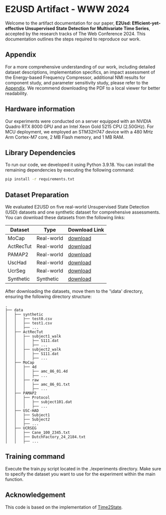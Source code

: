 # E2USD Artifact - WWW 2024
Welcome to the artifact documentation for our paper, **E2Usd: Efficient-yet-effective Unsupervised State Detection for Multivariate Time Series**, accepted by the research tracks of The Web Conference 2024. This documentation outlines the steps required to reproduce our work.


## Appendix
For a more comprehensive understanding of our work, including detailed dataset descriptions, implementation specifics, an impact assessment of the Energy-based Frequency Compressor, additional NMI results for component study, and parameter sensitivity study, please refer to the [Appendix](Appendix.pdf). We recommend downloading the PDF to a local viewer for better readability.

## Hardware information
Our experiments were conducted on a server equipped with an NVIDIA Quadro RTX 8000 GPU and an Intel Xeon Gold 5215 CPU (2.50GHz). For MCU deployment, we employed an STM32H747 device with a 480 MHz Arm Cortex-M7 core, 2 MB Flash memory, and 1 MB RAM.

## Library Dependencies
To run our code, we developed it using Python 3.9.18. You can install the remaining dependencies by executing the following command:
```bash
pip install -r requirements.txt
```
## Dataset Preparation
We evaluated E2USD on five real-world Unsupervised State Detection (USD) datasets and one synthetic dataset for comprehensive assessments. You can download these datasets from the following links:


| Dataset   | Type               | Download Link |
|----------|----------|--------------------|
| MoCap   | Real-world | [download](https://drive.google.com/file/d/1Z3HRSxUUfjiPRMzGrOcGie63S1HXA8nf/view?usp=sharing) |
| ActRecTut| Real-world | [download](https://drive.google.com/file/d/1tU5EmxRUk37TzgvpkcgTMQSVG8DBGCUt/view?usp=sharing) |
| PAMAP2| Real-world | [download](https://drive.google.com/file/d/11zwi7PwJiRujncT7kt0NOGOo_GavSSo2/view?usp=sharing) |
| UscHad| Real-world | [download](https://drive.google.com/file/d/1kBHPZZCCN1zrZd7CoSGzG3_W0Jdsm9kF/view?usp=sharing) |
| UcrSeg| Real-world | [download](https://drive.google.com/file/d/1nGH-l3tkp18SauzUUR6P0FhlhEQDLTu2/view?usp=sharing) |
| Synthetic | Synthetic | [download](https://drive.google.com/file/d/1C6Pl58O-un4DUPdzqC9PKs09wQi8knYx/view?usp=sharing) |

After downloading the datasets, move them to the '\data' directory, ensuring the following directory structure:


```
.
├── data
│   ├── synthetic
│   │   ├── test0.csv
│   │   ├── test1.csv
│   │   ├── ...
│   ├── ActRecTut
│   │   ├── subject1_walk
│   │   │   ├── S111.dat
│   │   │   ├── ...
│   │   ├── subject2_walk
│   │   │   ├── S111.dat
│   │   │   ├── ...
│   ├── MoCap
│   │   ├── 4d
│   │   │   ├── amc_86_01.4d
│   │   │   ├── ...
│   │   ├── raw
│   │   │   ├── amc_86_01.txt
│   │   │   ├── ...
│   ├── PAMAP2
│   │   ├── Protocol
│   │   │   ├── subject101.dat
│   │   │   ├── ...
│   ├── USC-HAD
│   │   ├── Subject1
│   │   ├── Subject2
│   │   ├── ...
│   ├── UCRSEG
│   │   ├── Cane_100_2345.txt
│   │   ├── DutchFactory_24_2184.txt
│   │   ├── ...

```
## Training command

Execute the train.py script located in the ./experiments directory. Make sure to specify the dataset you want to use for the experiment within the main function.

## Acknowledgement

This code is based on the implementation of [Time2State](https://github.com/Lab-ANT/Time2State).
